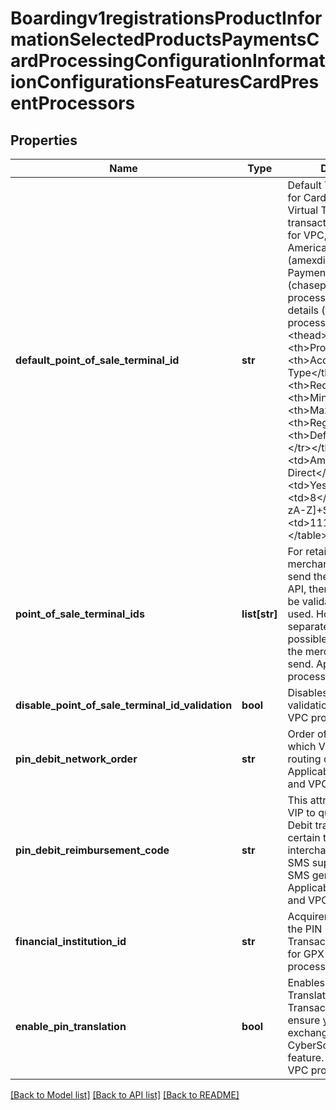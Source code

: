 # Boardingv1registrationsProductInformationSelectedProductsPaymentsCardProcessingConfigurationInformationConfigurationsFeaturesCardPresentProcessors

## Properties
Name | Type | Description | Notes
------------ | ------------- | ------------- | -------------
**default_point_of_sale_terminal_id** | **str** | Default Terminal ID used for Card Present and Virtual Terminal transactions. Applicable for VPC, GPX (gpx), American Express Direct (amexdirect) and Chase Paymentech Salem (chasepaymentechsalem) processors.  Validation details (for selected processors)...  &lt;table&gt; &lt;thead&gt;&lt;tr&gt;&lt;th&gt;Processor&lt;/th&gt;&lt;th&gt;Acceptance Type&lt;/th&gt;&lt;th&gt;Required&lt;/th&gt;&lt;th&gt;Min. Length&lt;/th&gt;&lt;th&gt;Max. Length&lt;/th&gt;&lt;th&gt;Regex&lt;/th&gt;&lt;th&gt;Default Value&lt;/th&gt;&lt;/tr&gt;&lt;/thead&gt; &lt;tr&gt;&lt;td&gt;American Express Direct&lt;/td&gt;&lt;td&gt;cp&lt;/td&gt;&lt;td&gt;Yes&lt;/td&gt;&lt;td&gt;4&lt;/td&gt;&lt;td&gt;8&lt;/td&gt;&lt;td&gt;^[0-9a-zA-Z]+$&lt;/td&gt;&lt;td&gt;1111&lt;/td&gt;&lt;/tr&gt; &lt;/table&gt;  | [optional] 
**point_of_sale_terminal_ids** | **list[str]** | For retail transactions, if merchant chooses to send the terminal id in the API, then that value has to be validated before being used. Holds a comma separated list of all possible terminal ids that the merchant is likely to send. Applicable for VPC processors. | [optional] 
**disable_point_of_sale_terminal_id_validation** | **bool** | Disables terminal ID validation. Applicable for VPC processors. | [optional] 
**pin_debit_network_order** | **str** | Order of the networks in which Visa should make routing decisions. Applicable for GPX (gpx) and VPC processors. | [optional] 
**pin_debit_reimbursement_code** | **str** | This attribute requests VIP to qualify a given PIN Debit transaction for a certain type of interchange program. Y &#x3D; SMS supermarket, Z &#x3D; SMS general merchant. Applicable for GPX (gpx) and VPC processors. | [optional] 
**financial_institution_id** | **str** | Acquirer Institution ID for the PIN Debit Transactions. Applicable for GPX (gpx) and VPC processors. | [optional] 
**enable_pin_translation** | **bool** | Enables CyberSource PIN Translation for Online PIN Transactions. Please ensure you have exchanged PIN keys with CyberSource to use this feature. Applicable for VPC processors. | [optional] 

[[Back to Model list]](../README.md#documentation-for-models) [[Back to API list]](../README.md#documentation-for-api-endpoints) [[Back to README]](../README.md)


